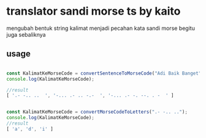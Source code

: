 # translator sandi morse ts by kaito
mengubah bentuk string kalimat menjadi pecahan kata sandi morse begitu juga sebaliknya

## usage
```typescript

const KalimatKeMorseCode = convertSentenceToMorseCode("Adi Baik Banget");
console.log(KalimatKeMorseCode);

//result
[ '.- -.. ..  ', '-... .- .. -.-  ', '-... .- -. --. . -  ' ]


const KalimatKeMorseCode = convertMorseCodeToLetters(".- -.. ..");
console.log(KalimatKeMorseCode);
//result
[ 'a', 'd', 'i' ]

```
